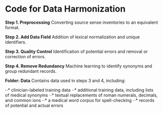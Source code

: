 # Code for Data Harmonization

**Step 1. Preprocessing** 
Converting source sense inventories to an equivalent format.

**Step 2. Add Data Field**
Addition of lexical normalization and unique identifiers.

**Step 3. Quality Control**
Identification of potential errors and removal or correction of errors.

**Step 4. Remove Redundancy**
Machine learning to identify synonyms and group redundant records.

**Folder: Data**
Contains data used in steps 3 and 4, including:

⋅⋅* clinician-labeled training data
⋅⋅* additional training data, including lists of medical synonyms
⋅⋅* textual replacements of roman numerals, decimals, and common ions
⋅⋅* a medical word corpus for spell-checking
⋅⋅* records of potential and actual errors
